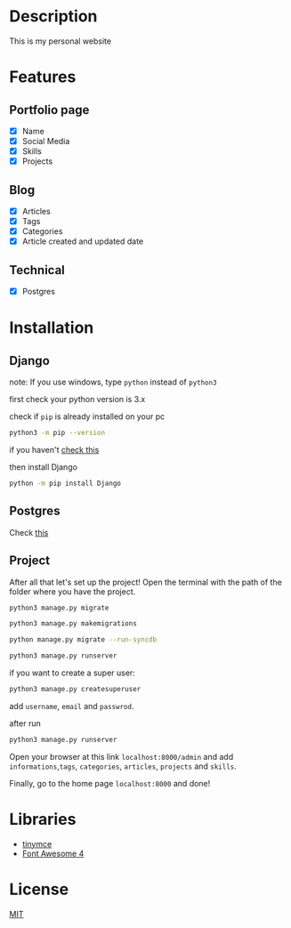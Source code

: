 # Description

This is my personal website

# Features

## Portfolio page
- [x] Name
- [X] Social Media
- [x] Skills
- [x] Projects

## Blog
- [x] Articles
- [x] Tags
- [x] Categories
- [x] Article created and updated date

## Technical
- [X] Postgres

# Installation

## Django

note: If you use windows, type `python` instead of `python3`

first check your python version is  3.x 

check if `pip` is already installed on your pc 

```bash 
python3 -m pip --version
```
if you haven't [check this](https://pip.pypa.io/en/stable/installing/)

then install Django

```bash
python -m pip install Django
```

## Postgres

Check [this](https://djangocentral.com/using-postgresql-with-django/)
## Project

After all that let's set up the project! Open the terminal with the path of the folder where you have the project.

```bash
python3 manage.py migrate
```

```bash
python3 manage.py makemigrations
```

```bash
python manage.py migrate --run-syncdb
```

```bash
python3 manage.py runserver
```

if you want to create a super user:

```bash
python3 manage.py createsuperuser
```

add `username`, `email` and `passwrod`.

after run

```bash
python3 manage.py runserver
```

Open your browser at this link `localhost:8000/admin` and add `informations`,`tags`, `categories`, `articles`, `projects` and `skills`.

Finally, go to the home page `localhost:8000` and done!



# Libraries
* [tinymce](https://www.tiny.cloud/)
* [Font Awesome 4](#)

# License
[MIT](https://choosealicense.com/licenses/mit/)
